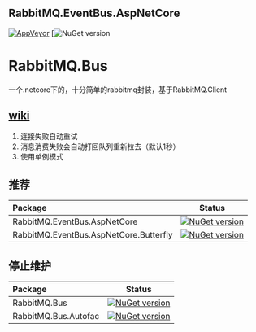 ## RabbitMQ.EventBus.AspNetCore
[![AppVeyor](https://ci.appveyor.com/api/projects/status/v8gfh6pe2u2laqoa?svg=true)](https://ci.appveyor.com/project/yuleyule66/cap)
[![NuGet version](https://badge.fury.io/nu/RabbitMQ.EventBus.AspNetCore.svg)
# RabbitMQ.Bus 
一个.netcore下的，十分简单的rabbitmq封装，基于RabbitMQ.Client
## [wiki](https://github.com/ojdev/RabbitMQ.Bus/wiki)
1. 连接失败自动重试
1. 消息消费失败会自动打回队列重新拉去（默认1秒）
1. 使用单例模式
## 推荐

|Package|Status|
|:------|:-----:|
|RabbitMQ.EventBus.AspNetCore|[![NuGet version](https://badge.fury.io/nu/RabbitMQ.EventBus.AspNetCore.svg)](https://badge.fury.io/nu/RabbitMQ.EventBus.AspNetCore)|
|RabbitMQ.EventBus.AspNetCore.Butterfly|[![NuGet version](https://badge.fury.io/nu/RabbitMQ.EventBus.AspNetCore.Butterfly.svg)](https://badge.fury.io/nu/RabbitMQ.EventBus.AspNetCore.Butterfly)|
## 停止维护
|Package|Status|
|:------|:-----:|
|RabbitMQ.Bus|[![NuGet version](https://badge.fury.io/nu/RabbitMQ.Bus.svg)](https://badge.fury.io/nu/RabbitMQ.Bus)|
|RabbitMQ.Bus.Autofac|[![NuGet version](https://badge.fury.io/nu/RabbitMQ.Bus.Autofac.svg)](https://badge.fury.io/nu/RabbitMQ.Bus.Autofac)|
